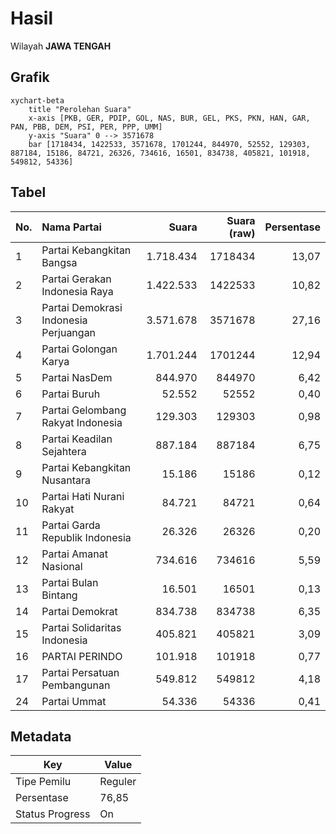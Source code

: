 # Hasil

Wilayah **JAWA TENGAH**

## Grafik

```mermaid
xychart-beta
    title "Perolehan Suara"
    x-axis [PKB, GER, PDIP, GOL, NAS, BUR, GEL, PKS, PKN, HAN, GAR, PAN, PBB, DEM, PSI, PER, PPP, UMM]
    y-axis "Suara" 0 --> 3571678
    bar [1718434, 1422533, 3571678, 1701244, 844970, 52552, 129303, 887184, 15186, 84721, 26326, 734616, 16501, 834738, 405821, 101918, 549812, 54336]
```

## Tabel

| No. | Nama Partai                           | Suara     | Suara (raw) | Persentase |
|:--- |:------------------------------------- | ---------:| -----------:| ----------:|
| 1   | Partai Kebangkitan Bangsa             | 1.718.434 | 1718434     | 13,07      |
| 2   | Partai Gerakan Indonesia Raya         | 1.422.533 | 1422533     | 10,82      |
| 3   | Partai Demokrasi Indonesia Perjuangan | 3.571.678 | 3571678     | 27,16      |
| 4   | Partai Golongan Karya                 | 1.701.244 | 1701244     | 12,94      |
| 5   | Partai NasDem                         | 844.970   | 844970      | 6,42       |
| 6   | Partai Buruh                          | 52.552    | 52552       | 0,40       |
| 7   | Partai Gelombang Rakyat Indonesia     | 129.303   | 129303      | 0,98       |
| 8   | Partai Keadilan Sejahtera             | 887.184   | 887184      | 6,75       |
| 9   | Partai Kebangkitan Nusantara          | 15.186    | 15186       | 0,12       |
| 10  | Partai Hati Nurani Rakyat             | 84.721    | 84721       | 0,64       |
| 11  | Partai Garda Republik Indonesia       | 26.326    | 26326       | 0,20       |
| 12  | Partai Amanat Nasional                | 734.616   | 734616      | 5,59       |
| 13  | Partai Bulan Bintang                  | 16.501    | 16501       | 0,13       |
| 14  | Partai Demokrat                       | 834.738   | 834738      | 6,35       |
| 15  | Partai Solidaritas Indonesia          | 405.821   | 405821      | 3,09       |
| 16  | PARTAI PERINDO                        | 101.918   | 101918      | 0,77       |
| 17  | Partai Persatuan Pembangunan          | 549.812   | 549812      | 4,18       |
| 24  | Partai Ummat                          | 54.336    | 54336       | 0,41       |


## Metadata

| Key             | Value   |
| --------------- | ------- |
| Tipe Pemilu     | Reguler |
| Persentase      | 76,85   |
| Status Progress | On      |




